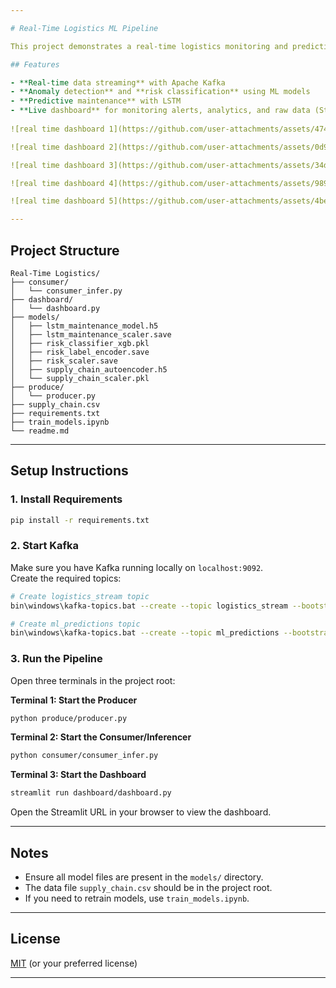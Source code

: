 ```yaml
---

# Real-Time Logistics ML Pipeline

This project demonstrates a real-time logistics monitoring and predictive maintenance system using Kafka, machine learning, and a live dashboard.

## Features

- **Real-time data streaming** with Apache Kafka
- **Anomaly detection** and **risk classification** using ML models
- **Predictive maintenance** with LSTM
- **Live dashboard** for monitoring alerts, analytics, and raw data (Streamlit)
  
![real time dashboard 1](https://github.com/user-attachments/assets/47421df0-42f8-4e0f-9eeb-6905e2492c78)

![real time dashboard 2](https://github.com/user-attachments/assets/0d97013b-3b89-4c6a-b290-e73c4afbfd63)

![real time dashboard 3](https://github.com/user-attachments/assets/34d0896c-bfc8-4cc1-b624-7d7edf51a9a9)

![real time dashboard 4](https://github.com/user-attachments/assets/989c89bd-fbf3-4b1f-b838-b4281c59a6d0)

![real time dashboard 5](https://github.com/user-attachments/assets/4be11fef-d271-411c-9914-9bb0f2a6870b)

---
```


## Project Structure

```
Real-Time Logistics/
├── consumer/
│   └── consumer_infer.py
├── dashboard/
│   └── dashboard.py
├── models/
│   ├── lstm_maintenance_model.h5
│   ├── lstm_maintenance_scaler.save
│   ├── risk_classifier_xgb.pkl
│   ├── risk_label_encoder.save
│   ├── risk_scaler.save
│   ├── supply_chain_autoencoder.h5
│   └── supply_chain_scaler.pkl
├── produce/
│   └── producer.py
├── supply_chain.csv
├── requirements.txt
├── train_models.ipynb
└── readme.md
```

---

## Setup Instructions

### 1. **Install Requirements**

```sh
pip install -r requirements.txt
```

### 2. **Start Kafka**

Make sure you have Kafka running locally on `localhost:9092`.  
Create the required topics:

```sh
# Create logistics_stream topic
bin\windows\kafka-topics.bat --create --topic logistics_stream --bootstrap-server localhost:9092 --partitions 1 --replication-factor 1

# Create ml_predictions topic
bin\windows\kafka-topics.bat --create --topic ml_predictions --bootstrap-server localhost:9092 --partitions 1 --replication-factor 1
```

### 3. **Run the Pipeline**

Open three terminals in the project root:

**Terminal 1: Start the Producer**
```sh
python produce/producer.py
```

**Terminal 2: Start the Consumer/Inferencer**
```sh
python consumer/consumer_infer.py
```

**Terminal 3: Start the Dashboard**
```sh
streamlit run dashboard/dashboard.py
```

Open the Streamlit URL in your browser to view the dashboard.

---

## Notes

- Ensure all model files are present in the `models/` directory.
- The data file `supply_chain.csv` should be in the project root.
- If you need to retrain models, use `train_models.ipynb`.

---

## License

[MIT](LICENSE) (or your preferred license)

---
